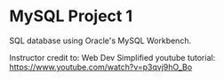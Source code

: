 # MySQL Project 1
SQL database using Oracle's MySQL Workbench.  

Instructor credit to: Web Dev Simplified youtube tutorial: https://www.youtube.com/watch?v=p3qvj9hO_Bo
